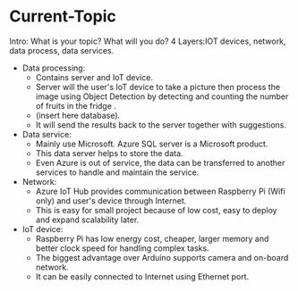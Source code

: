 # Current-Topic
Intro: What is your topic? What will you do?
4 Layers:IOT devices, network, data process, data services.
   - Data processing: 
      + Contains server and IoT device. 
      + Server will the user's IoT device to take a picture then process the image using Object Detection by detecting and counting the number of fruits in the fridge .
      + (insert here database). 
      + It will send the results back to the server together with suggestions.
   - Data service: 
      + Mainly use Microsoft. Azure SQL server is a Microsoft product. 
      + This data server helps to store the data. 
      + Even Azure is out of service, the data can be transferred to another services to handle and maintain the service.
   - Network: 
      + Azure IoT Hub provides communication between Raspberry Pi (Wifi only) and user's device through Internet. 
      + This is easy for small project because of low cost, easy to deploy and expand scalability later.
   - IoT device: 
      + Raspberry Pi has low energy cost, cheaper, larger memory and better clock speed for handling complex tasks. 
      + The biggest advantage over Arduino supports camera and on-board network. 
      + It can be easily connected to Internet using Ethernet port.
